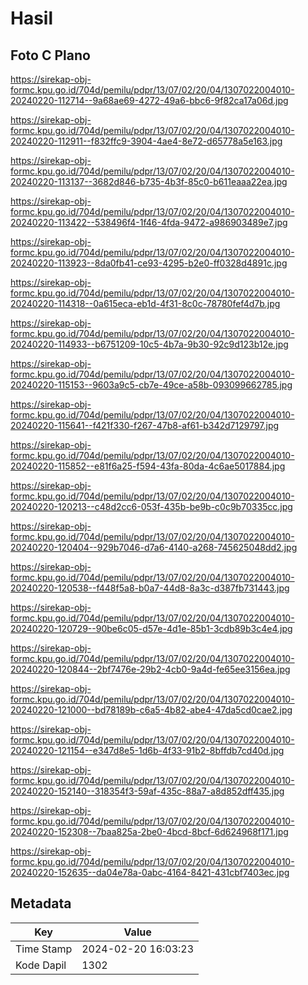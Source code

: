 # Hasil

## Foto C Plano

https://sirekap-obj-formc.kpu.go.id/704d/pemilu/pdpr/13/07/02/20/04/1307022004010-20240220-112714--9a68ae69-4272-49a6-bbc6-9f82ca17a06d.jpg

https://sirekap-obj-formc.kpu.go.id/704d/pemilu/pdpr/13/07/02/20/04/1307022004010-20240220-112911--f832ffc9-3904-4ae4-8e72-d65778a5e163.jpg

https://sirekap-obj-formc.kpu.go.id/704d/pemilu/pdpr/13/07/02/20/04/1307022004010-20240220-113137--3682d846-b735-4b3f-85c0-b611eaaa22ea.jpg

https://sirekap-obj-formc.kpu.go.id/704d/pemilu/pdpr/13/07/02/20/04/1307022004010-20240220-113422--538496f4-1f46-4fda-9472-a986903489e7.jpg

https://sirekap-obj-formc.kpu.go.id/704d/pemilu/pdpr/13/07/02/20/04/1307022004010-20240220-113923--8da0fb41-ce93-4295-b2e0-ff0328d4891c.jpg

https://sirekap-obj-formc.kpu.go.id/704d/pemilu/pdpr/13/07/02/20/04/1307022004010-20240220-114318--0a615eca-eb1d-4f31-8c0c-78780fef4d7b.jpg

https://sirekap-obj-formc.kpu.go.id/704d/pemilu/pdpr/13/07/02/20/04/1307022004010-20240220-114933--b6751209-10c5-4b7a-9b30-92c9d123b12e.jpg

https://sirekap-obj-formc.kpu.go.id/704d/pemilu/pdpr/13/07/02/20/04/1307022004010-20240220-115153--9603a9c5-cb7e-49ce-a58b-093099662785.jpg

https://sirekap-obj-formc.kpu.go.id/704d/pemilu/pdpr/13/07/02/20/04/1307022004010-20240220-115641--f421f330-f267-47b8-af61-b342d7129797.jpg

https://sirekap-obj-formc.kpu.go.id/704d/pemilu/pdpr/13/07/02/20/04/1307022004010-20240220-115852--e81f6a25-f594-43fa-80da-4c6ae5017884.jpg

https://sirekap-obj-formc.kpu.go.id/704d/pemilu/pdpr/13/07/02/20/04/1307022004010-20240220-120213--c48d2cc6-053f-435b-be9b-c0c9b70335cc.jpg

https://sirekap-obj-formc.kpu.go.id/704d/pemilu/pdpr/13/07/02/20/04/1307022004010-20240220-120404--929b7046-d7a6-4140-a268-745625048dd2.jpg

https://sirekap-obj-formc.kpu.go.id/704d/pemilu/pdpr/13/07/02/20/04/1307022004010-20240220-120538--f448f5a8-b0a7-44d8-8a3c-d387fb731443.jpg

https://sirekap-obj-formc.kpu.go.id/704d/pemilu/pdpr/13/07/02/20/04/1307022004010-20240220-120729--90be6c05-d57e-4d1e-85b1-3cdb89b3c4e4.jpg

https://sirekap-obj-formc.kpu.go.id/704d/pemilu/pdpr/13/07/02/20/04/1307022004010-20240220-120844--2bf7476e-29b2-4cb0-9a4d-fe65ee3156ea.jpg

https://sirekap-obj-formc.kpu.go.id/704d/pemilu/pdpr/13/07/02/20/04/1307022004010-20240220-121000--bd78189b-c6a5-4b82-abe4-47da5cd0cae2.jpg

https://sirekap-obj-formc.kpu.go.id/704d/pemilu/pdpr/13/07/02/20/04/1307022004010-20240220-121154--e347d8e5-1d6b-4f33-91b2-8bffdb7cd40d.jpg

https://sirekap-obj-formc.kpu.go.id/704d/pemilu/pdpr/13/07/02/20/04/1307022004010-20240220-152140--318354f3-59af-435c-88a7-a8d852dff435.jpg

https://sirekap-obj-formc.kpu.go.id/704d/pemilu/pdpr/13/07/02/20/04/1307022004010-20240220-152308--7baa825a-2be0-4bcd-8bcf-6d624968f171.jpg

https://sirekap-obj-formc.kpu.go.id/704d/pemilu/pdpr/13/07/02/20/04/1307022004010-20240220-152635--da04e78a-0abc-4164-8421-431cbf7403ec.jpg


## Metadata

| Key        | Value               |
| ---------- | ------------------- |
| Time Stamp | 2024-02-20 16:03:23 |
| Kode Dapil | 1302                |



